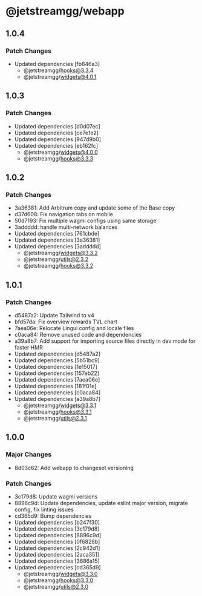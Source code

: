 # @jetstreamgg/webapp

## 1.0.4

### Patch Changes

- Updated dependencies [fb846a3]
  - @jetstreamgg/hooks@3.3.4
  - @jetstreamgg/widgets@4.0.1

## 1.0.3

### Patch Changes

- Updated dependencies [d0d07ec]
- Updated dependencies [ce7e1e2]
- Updated dependencies [947d9b0]
- Updated dependencies [eb162fc]
  - @jetstreamgg/widgets@4.0.0
  - @jetstreamgg/hooks@3.3.3

## 1.0.2

### Patch Changes

- 3a36381: Add Arbitrum copy and update some of the Base copy
- d37d608: Fix navigation tabs on mobile
- 50d7193: Fix multiple wagmi configs using same storage
- 3addddd: handle multi-network balances
- Updated dependencies [761cbde]
- Updated dependencies [3a36381]
- Updated dependencies [3addddd]
  - @jetstreamgg/widgets@3.3.2
  - @jetstreamgg/utils@2.3.2
  - @jetstreamgg/hooks@3.3.2

## 1.0.1

### Patch Changes

- d5487a2: Update Tailwind to v4
- bfd57da: Fix overview rewards TVL chart
- 7aea06e: Relocate Lingui config and locale files
- c0aca84: Remove unused code and dependencies
- a39a8b7: Add support for importing source files directly in dev mode for faster HMR
- Updated dependencies [d5487a2]
- Updated dependencies [5b51bc9]
- Updated dependencies [1e15017]
- Updated dependencies [157eb22]
- Updated dependencies [7aea06e]
- Updated dependencies [181f01e]
- Updated dependencies [c0aca84]
- Updated dependencies [a39a8b7]
  - @jetstreamgg/widgets@3.3.1
  - @jetstreamgg/hooks@3.3.1
  - @jetstreamgg/utils@2.3.1

## 1.0.0

### Major Changes

- 8d03c62: Add webapp to changeset versioning

### Patch Changes

- 3c179d8: Update wagmi versions
- 8896c9d: Update dependencies, update eslint major version, migrate config, fix linting issues
- cd365d9: Bump dependencies
- Updated dependencies [b247f30]
- Updated dependencies [3c179d8]
- Updated dependencies [8896c9d]
- Updated dependencies [0f6828b]
- Updated dependencies [2c942d1]
- Updated dependencies [2aca351]
- Updated dependencies [3886a15]
- Updated dependencies [cd365d9]
  - @jetstreamgg/widgets@3.3.0
  - @jetstreamgg/hooks@3.3.0
  - @jetstreamgg/utils@2.3.0
